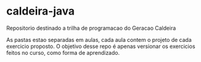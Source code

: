 # caldeira-java


<p>Repositorio destinado a trilha de programacao do Geracao Caldeira</p>
<p>As pastas estao separadas em aulas, cada aula contem o projeto de cada exercicio proposto.
O objetivo desse repo é apenas versionar os exercicios feitos no curso, como forma de aprendizado.</p>
